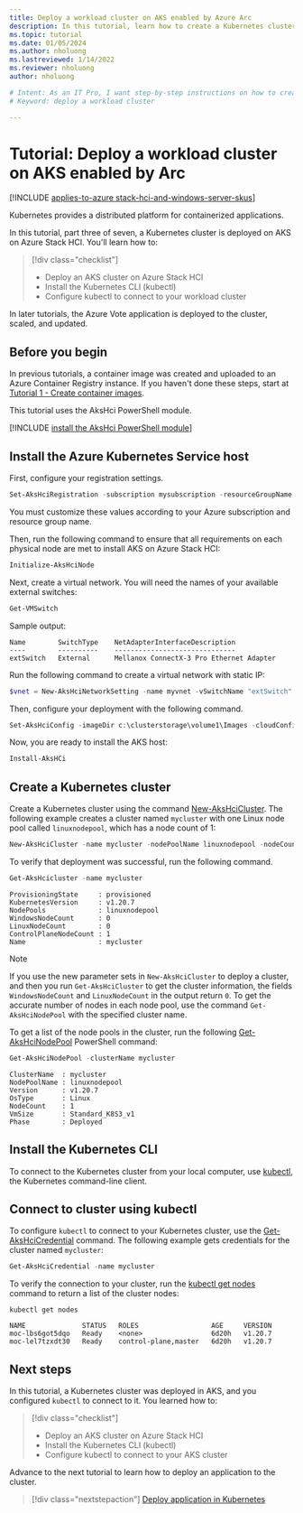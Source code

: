 ```yaml
---
title: Deploy a workload cluster on AKS enabled by Azure Arc
description: In this tutorial, learn how to create a Kubernetes cluster and use kubectl to connect to the Kubernetes master node in AKS enabled by Arc.
ms.topic: tutorial
ms.date: 01/05/2024
ms.author: nholuong 
ms.lastreviewed: 1/14/2022
ms.reviewer: nholuong
author: nholuong

# Intent: As an IT Pro, I want step-by-step instructions on how to create a workload cluster in AKS and use kubect1 so I can connect to the Kubernetes master node.
# Keyword: deploy a workload cluster

---
```


# Tutorial: Deploy a workload cluster on AKS enabled by Arc

[!INCLUDE [applies-to-azure stack-hci-and-windows-server-skus](includes/aks-hci-applies-to-skus/aks-hybrid-applies-to-azure-stack-hci-windows-server-sku.md)]

Kubernetes provides a distributed platform for containerized applications.

In this tutorial, part three of seven, a Kubernetes cluster is deployed on AKS on Azure Stack HCI. You'll learn how to:

> [!div class="checklist"]
> * Deploy an AKS cluster on Azure Stack HCI
> * Install the Kubernetes CLI (kubectl)
> * Configure kubectl to connect to your workload cluster

In later tutorials, the Azure Vote application is deployed to the cluster, scaled, and updated.

## Before you begin

In previous tutorials, a container image was created and uploaded to an Azure Container Registry instance. If you haven't done these steps, start at [Tutorial 1 - Create container images](tutorial-kubernetes-prepare-application.md).

This tutorial uses the AksHci PowerShell module.

[!INCLUDE [install the AksHci PowerShell module](./includes/install-akshci-ps.md)]

## Install the Azure Kubernetes Service host

First, configure your registration settings.

```powershell
Set-AksHciRegistration -subscription mysubscription -resourceGroupName myresourcegroup
```

You must customize these values according to your Azure subscription and resource group name.

Then, run the following command to ensure that all requirements on each physical node are met to install AKS on Azure Stack HCI:

```powershell
Initialize-AksHciNode
```

Next, create a virtual network. You will need the names of your available external switches:

```powershell
Get-VMSwitch
```

Sample output:

```output
Name        SwitchType    NetAdapterInterfaceDescription
----        ----------    ------------------------------
extSwitch   External      Mellanox ConnectX-3 Pro Ethernet Adapter
```

Run the following command to create a virtual network with static IP:

```powershell
$vnet = New-AksHciNetworkSetting -name myvnet -vSwitchName "extSwitch" -macPoolName myMacPool -k8sNodeIpPoolStart "172.16.10.0" -k8sNodeIpPoolEnd "172.16.10.255" -vipPoolStart "172.16.255.0" -vipPoolEnd "172.16.255.254" -ipAddressPrefix "172.16.0.0/16" -gateway "172.16.0.1" -dnsServers "172.16.0.1" -vlanId 9
```

Then, configure your deployment with the following command.

```powershell
Set-AksHciConfig -imageDir c:\clusterstorage\volume1\Images -cloudConfigLocation c:\clusterstorage\volume1\Config -vnet $vnet -cloudservicecidr "172.16.10.10/16" 
```

Now, you are ready to install the AKS host:

```powershell
Install-AksHCi
```

## Create a Kubernetes cluster

Create a Kubernetes cluster using the command [New-AksHciCluster](./reference/ps/new-akshcicluster.md). The following example creates a cluster named `mycluster` with one Linux node pool called `linuxnodepool`, which has a node count of 1:

```powershell
New-AksHciCluster -name mycluster -nodePoolName linuxnodepool -nodeCount 1
```

To verify that deployment was successful, run the following command.

```powershell
Get-AksHcicluster -name mycluster
```

```output
ProvisioningState     : provisioned
KubernetesVersion     : v1.20.7
NodePools             : linuxnodepool
WindowsNodeCount      : 0
LinuxNodeCount        : 0
ControlPlaneNodeCount : 1
Name                  : mycluster
```

> [!NOTE]
> If you use the new parameter sets in `New-AksHciCluster` to deploy a cluster, and then you run `Get-AksHciCluster` to get the cluster information, the fields `WindowsNodeCount` and `LinuxNodeCount` in the output return `0`. To get the accurate number of nodes in each node pool, use the command `Get-AksHciNodePool` with the specified cluster name.

To get a list of the node pools in the cluster, run the following [Get-AksHciNodePool](./reference/ps/get-akshcinodepool.md) PowerShell command:

```powershell
Get-AksHciNodePool -clusterName mycluster
```

```output
ClusterName  : mycluster
NodePoolName : linuxnodepool
Version      : v1.20.7
OsType       : Linux
NodeCount    : 1
VmSize       : Standard_K8S3_v1
Phase        : Deployed
```

## Install the Kubernetes CLI

To connect to the Kubernetes cluster from your local computer, use [kubectl][kubectl], the Kubernetes command-line client.

## Connect to cluster using kubectl

To configure `kubectl` to connect to your Kubernetes cluster, use the [Get-AksHciCredential](./reference/ps/get-akshcicredential.md) command. The following example gets credentials for the cluster named `mycluster`:

```powershell
Get-AksHciCredential -name mycluster
```

To verify the connection to your cluster, run the [kubectl get nodes][kubectl-get] command to return a list of the cluster nodes:

```console
kubectl get nodes
```

```output
NAME              STATUS   ROLES                  AGE     VERSION
moc-lbs6got5dqo   Ready    <none>                 6d20h   v1.20.7
moc-lel7tzxdt30   Ready    control-plane,master   6d20h   v1.20.7
```

## Next steps

In this tutorial, a Kubernetes cluster was deployed in AKS, and you configured `kubectl` to connect to it. You learned how to:

> [!div class="checklist"]
> * Deploy an AKS cluster on Azure Stack HCI
> * Install the Kubernetes CLI (kubectl)
> * Configure kubectl to connect to your AKS cluster

Advance to the next tutorial to learn how to deploy an application to the cluster.

> [!div class="nextstepaction"]
> [Deploy application in Kubernetes](tutorial-kubernetes-deploy-application.md)

<!-- LINKS - external -->
[kubectl]: https://kubernetes.io/docs/reference/kubectl/
[kubectl-get]: https://kubernetes.io/docs/reference/generated/kubectl/kubectl-commands#get

<!-- LINKS - internal -->

